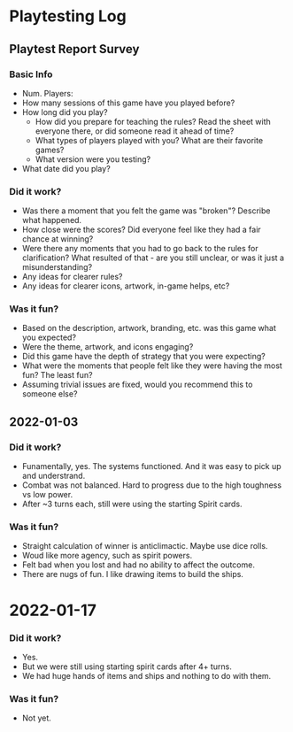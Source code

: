 # Playtesting Log

## Playtest Report Survey

### Basic Info
  * Num. Players:
  * How many sessions of this game have you played before?
  * How long did you play?
	* How did you prepare for teaching the rules? Read the sheet with everyone there, or did someone read it ahead of time?
	* What types of players played with you? What are their favorite games?
	* What version were you testing?
  * What date did you play?

### Did it work?
  * Was there a moment that you felt the game was "broken"? Describe what happened.
  * How close were the scores? Did everyone feel like they had a fair chance at winning?
  * Were there any moments that you had to go back to the rules for clarification? What resulted of that - are you still unclear, or was it just a misunderstanding?
  * Any ideas for clearer rules?
  * Any ideas for clearer icons, artwork, in-game helps, etc?

### Was it fun?
  * Based on the description, artwork, branding, etc. was this game what you expected?
  * Were the theme, artwork, and icons engaging?
  * Did this game have the depth of strategy that you were expecting?
  * What were the moments that people felt like they were having the most fun? The least fun?
  * Assuming trivial issues are fixed, would you recommend this to someone else?

## 2022-01-03

### Did it work?
  * Funamentally, yes. The systems functioned. And it was easy to pick up and understrand.
  * Combat was not balanced. Hard to progress due to the high toughness vs low power.
  * After ~3 turns each, still were using the starting Spirit cards.

### Was it fun?
  * Straight calculation of winner is anticlimactic. Maybe use dice rolls. 
  * Woud like more agency, such as spirit powers.
  * Felt bad when you lost and had no ability to affect the outcome.
  * There are nugs of fun. I like drawing items to build the ships.

# 2022-01-17

### Did it work?
  * Yes.
  * But we were still using starting spirit cards after 4+ turns.
  * We had huge hands of items and ships and nothing to do with them.

### Was it fun?
  * Not yet.